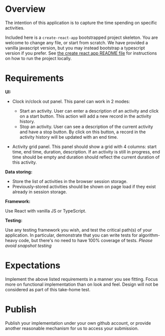# Overview
The intention of this application is to capture the time spending on specific activities.

Included here is a `create-react-app` bootstrapped project skeleton. You are welcome to change any file, or start from scratch. We have provided a vanilla javascript version, but you may instead bootstrap a typescript version if you prefer. See [the create react app README file](create-react-app-README.md) for instructions on how to run the project locally.

# Requirements

**UI:**
- Clock in/clock out panel. This panel can work in 2 modes: 

    - Start an activity. User can enter a description of an activity and click on a start button. This action will add a new record in the activity history.
    - Stop an activity. User can see a description of the current activity and have a stop button. By click on this button, a record in the activity history will be updated with an end time.
- Activity grid panel. This panel should show a grid with 4 columns: start time, end time, duration, description.
If an activity is still in progress, end time should be empty and duration should reflect the current duration of this activity.

**Data storing:**

- Store the list of activities in the browser session storage.
- Previously-stored activities should be shown on page load if they exist already in session storage. 

**Framework:**

Use React with vanilla JS or TypeScript.

**Testing:**

Use any testing framework you wish, and test the critical path(s) of your application. In particular, demonstrate that you can write tests for algorithm-heavy code, but there's no need to have 100% coverage of tests. *Please avoid snapshot testing*

# Expectations
Implement the above listed requirements in a manner you see fitting. Focus more on functional implementation than on look and feel. Design will not be considered as part of this take-home test.

# Publish
Publish your implementation under your own github account, or provide another reasonable mechanism for us to access your submission.
